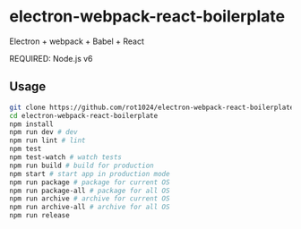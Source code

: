 # electron-webpack-react-boilerplate

Electron + webpack + Babel + React

REQUIRED: Node.js v6

## Usage

```sh
git clone https://github.com/rot1024/electron-webpack-react-boilerplate.git
cd electron-webpack-react-boilerplate
npm install
npm run dev # dev
npm run lint # lint
npm test
npm test-watch # watch tests
npm run build # build for production
npm start # start app in production mode
npm run package # package for current OS
npm run package-all # package for all OS
npm run archive # archive for current OS
npm run archive-all # archive for all OS
npm run release
```

